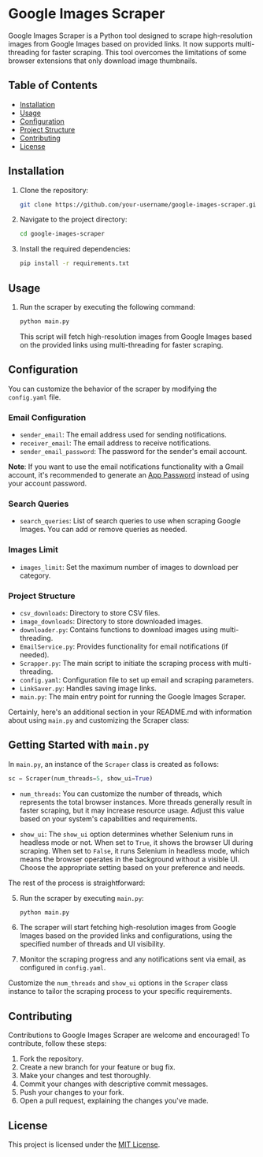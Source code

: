 # Google Images Scraper

Google Images Scraper is a Python tool designed to scrape high-resolution images from Google Images based on provided links. It now supports multi-threading for faster scraping. This tool overcomes the limitations of some browser extensions that only download image thumbnails.

## Table of Contents

- [Installation](#installation)
- [Usage](#usage)
- [Configuration](#configuration)
- [Project Structure](#project-structure)
- [Contributing](#contributing)
- [License](#license)

## Installation

1. Clone the repository:

   ```bash
   git clone https://github.com/your-username/google-images-scraper.git
   ```

2. Navigate to the project directory:

   ```bash
   cd google-images-scraper
   ```

3. Install the required dependencies:

   ```bash
   pip install -r requirements.txt
   ```

## Usage

1. Run the scraper by executing the following command:

   ```bash
   python main.py
   ```

   This script will fetch high-resolution images from Google Images based on the provided links using multi-threading for faster scraping.

## Configuration

You can customize the behavior of the scraper by modifying the `config.yaml` file.

### Email Configuration

- `sender_email`: The email address used for sending notifications.
- `receiver_email`: The email address to receive notifications.
- `sender_email_password`: The password for the sender's email account.

**Note**: If you want to use the email notifications functionality with a Gmail account, it's recommended to generate an [App Password](https://support.google.com/mail/answer/185833?hl=en) instead of using your account password.

  


### Search Queries

- `search_queries`: List of search queries to use when scraping Google Images. You can add or remove queries as needed.

### Images Limit

- `images_limit`: Set the maximum number of images to download per category.

### Project Structure

- `csv_downloads`: Directory to store CSV files.
- `image_downloads`: Directory to store downloaded images.
- `downloader.py`: Contains functions to download images using multi-threading.
- `EmailService.py`: Provides functionality for email notifications (if needed).
- `Scrapper.py`: The main script to initiate the scraping process with multi-threading.
- `config.yaml`: Configuration file to set up email and scraping parameters.
- `LinkSaver.py`: Handles saving image links.
- `main.py`: The main entry point for running the Google Images Scraper.

Certainly, here's an additional section in your README.md with information about using `main.py` and customizing the Scraper class:

## Getting Started with `main.py`

In `main.py`, an instance of the `Scraper` class is created as follows:

```python
sc = Scraper(num_threads=5, show_ui=True)
```

- `num_threads`: You can customize the number of threads, which represents the total browser instances. More threads generally result in faster scraping, but it may increase resource usage. Adjust this value based on your system's capabilities and requirements.

- `show_ui`: The `show_ui` option determines whether Selenium runs in headless mode or not. When set to `True`, it shows the browser UI during scraping. When set to `False`, it runs Selenium in headless mode, which means the browser operates in the background without a visible UI. Choose the appropriate setting based on your preference and needs.

The rest of the process is straightforward:

5. Run the scraper by executing `main.py`:

   ```bash
   python main.py
   ```

6. The scraper will start fetching high-resolution images from Google Images based on the provided links and configurations, using the specified number of threads and UI visibility.

7. Monitor the scraping progress and any notifications sent via email, as configured in `config.yaml`.

Customize the `num_threads` and `show_ui` options in the `Scraper` class instance to tailor the scraping process to your specific requirements.


## Contributing

Contributions to Google Images Scraper are welcome and encouraged! To contribute, follow these steps:

1. Fork the repository.
2. Create a new branch for your feature or bug fix.
3. Make your changes and test thoroughly.
4. Commit your changes with descriptive commit messages.
5. Push your changes to your fork.
6. Open a pull request, explaining the changes you've made.

## License

This project is licensed under the [MIT License](LICENSE).
